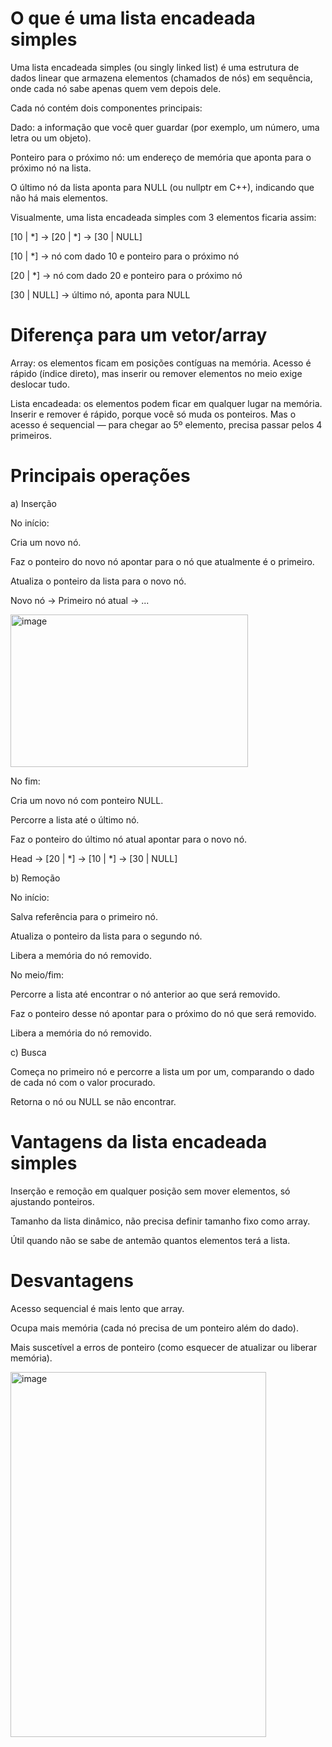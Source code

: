 # O que é uma lista encadeada simples

Uma lista encadeada simples (ou singly linked list) é uma estrutura de dados linear que armazena elementos (chamados de nós) em sequência, onde cada nó sabe apenas quem vem depois dele.

Cada nó contém dois componentes principais:

Dado: a informação que você quer guardar (por exemplo, um número, uma letra ou um objeto).

Ponteiro para o próximo nó: um endereço de memória que aponta para o próximo nó na lista.

O último nó da lista aponta para NULL (ou nullptr em C++), indicando que não há mais elementos.

Visualmente, uma lista encadeada simples com 3 elementos ficaria assim:

[10 | *] -> [20 | *] -> [30 | NULL]


[10 | *] → nó com dado 10 e ponteiro para o próximo nó

[20 | *] → nó com dado 20 e ponteiro para o próximo nó

[30 | NULL] → último nó, aponta para NULL

# Diferença para um vetor/array

Array: os elementos ficam em posições contíguas na memória. Acesso é rápido (índice direto), mas inserir ou remover elementos no meio exige deslocar tudo.

Lista encadeada: os elementos podem ficar em qualquer lugar na memória. Inserir e remover é rápido, porque você só muda os ponteiros. Mas o acesso é sequencial — para chegar ao 5º elemento, precisa passar pelos 4 primeiros.

# Principais operações
a) Inserção

No início:

Cria um novo nó.

Faz o ponteiro do novo nó apontar para o nó que atualmente é o primeiro.

Atualiza o ponteiro da lista para o novo nó.

Novo nó -> Primeiro nó atual -> ...

<img width="380" height="244" alt="image" src="https://github.com/user-attachments/assets/fbc972c1-209f-4876-bdf9-153083e08ae4" />

No fim:

Cria um novo nó com ponteiro NULL.

Percorre a lista até o último nó.

Faz o ponteiro do último nó atual apontar para o novo nó.

Head -> [20 | *] -> [10 | *] -> [30 | NULL]

b) Remoção

No início:

Salva referência para o primeiro nó.

Atualiza o ponteiro da lista para o segundo nó.

Libera a memória do nó removido.

No meio/fim:

Percorre a lista até encontrar o nó anterior ao que será removido.

Faz o ponteiro desse nó apontar para o próximo do nó que será removido.

Libera a memória do nó removido.

c) Busca

Começa no primeiro nó e percorre a lista um por um, comparando o dado de cada nó com o valor procurado.

Retorna o nó ou NULL se não encontrar.

# Vantagens da lista encadeada simples

Inserção e remoção em qualquer posição sem mover elementos, só ajustando ponteiros.

Tamanho da lista dinâmico, não precisa definir tamanho fixo como array.

Útil quando não se sabe de antemão quantos elementos terá a lista.

# Desvantagens

Acesso sequencial é mais lento que array.

Ocupa mais memória (cada nó precisa de um ponteiro além do dado).

Mais suscetível a erros de ponteiro (como esquecer de atualizar ou liberar memória).

<img width="409" height="584" alt="image" src="https://github.com/user-attachments/assets/3c78e4be-1d2f-4cca-bf3d-b932fdb5e2e9" />

